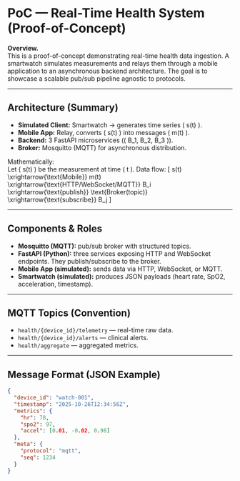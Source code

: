 # PoC — Real-Time Health System (Proof-of-Concept)

**Overview.**  
This is a proof-of-concept demonstrating real-time health data ingestion. A smartwatch simulates measurements and relays them through a mobile application to an asynchronous backend architecture. The goal is to showcase a scalable pub/sub pipeline agnostic to protocols.

---

## Architecture (Summary)
- **Simulated Client:** Smartwatch → generates time series \( s(t) \).  
- **Mobile App:** Relay, converts \( s(t) \) into messages \( m(t) \).  
- **Backend:** 3 FastAPI microservices (\( B_1, B_2, B_3 \)).  
- **Broker:** Mosquitto (MQTT) for asynchronous distribution.

Mathematically:  
Let \( s(t) \) be the measurement at time \( t \). Data flow:
\[
s(t) \xrightarrow{\text{Mobile}} m(t) \xrightarrow{\text{HTTP/WebSocket/MQTT}} B_i \xrightarrow{\text{publish}} \text{Broker(topic)} \xrightarrow{\text{subscribe}} B_j
\]

---

## Components & Roles
- **Mosquitto (MQTT):** pub/sub broker with structured topics.  
- **FastAPI (Python):** three services exposing HTTP and WebSocket endpoints. They publish/subscribe to the broker.  
- **Mobile App (simulated):** sends data via HTTP, WebSocket, or MQTT.  
- **Smartwatch (simulated):** produces JSON payloads (heart rate, SpO2, acceleration, timestamp).

---


## MQTT Topics (Convention)
- `health/{device_id}/telemetry` — real-time raw data.  
- `health/{device_id}/alerts` — clinical alerts.  
- `health/aggregate` — aggregated metrics.

---

## Message Format (JSON Example)
```json
{
  "device_id": "watch-001",
  "timestamp": "2025-10-26T12:34:56Z",
  "metrics": {
    "hr": 78,
    "spo2": 97,
    "accel": [0.01, -0.02, 0.98]
  },
  "meta": {
    "protocol": "mqtt",
    "seq": 1234
  }
}
